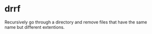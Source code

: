 # drrf

Recursively go through a directory and remove files that have the same name but different extentions.